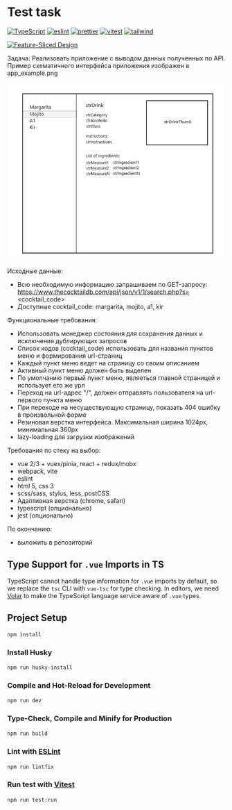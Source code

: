 # Test task

[![TypeScript][typescript-badge]][typescript-url]
[![eslint][eslint-badge]][eslint-url]
[![prettier][prettier-badge]][prettier-url]
[![vitest][vitest-badge]][vitest-url]
[![tailwind][tailwind-badge]][tailwind-url]


[![Feature-Sliced Design][shields-fsd-feature]](https://feature-sliced.design/)



Задача:
Реализовать приложение с выводом данных полученных по API.
Пример схематичного интерфейса приложения изображен в app_example.png

![Yozhka](misc/app_example.png)

Исходные данные:
- Всю необходимую информацию запрашиваем по GET-запросу: https://www.thecocktaildb.com/api/json/v1/1/search.php?s=<cocktail_code>
- Доступные cocktail_code: margarita, mojito, a1, kir

Функциональные требования:
- Использовать менеджер состояния для сохранения данных и исключения дублирующих запросов
- Список кодов (cocktail_code) использовать для названия пунктов меню и формирования url-страниц
- Каждый пункт меню ведет на страницу со своим описанием
- Активный пункт меню должен быть выделен
- По умолчанию первый пункт меню, являеться главной страницей и использует его же урл
- Переход на url-адрес "/", должен отправлять пользователя на url-первого пункта меню
- При переходе на несуществующую страницу, показать 404 ошибку в произвольной форме
- Резиновая верстка интерфейса. Максимальная ширина 1024px, минимальная 360px
- lazy-loading для загрузки изображений

Требования по стеку на выбор:
- vue 2/3 + vuex/pinia, react + redux/mobx
- webpack, vite
- eslint
- html 5, css 3
- scss/sass, stylus, less, postCSS
- Адаптивная верстка (chrome, safari)
- typescript (опционально)
- jest (опционально)

По окончанию:
- выложить в репозиторий

## Type Support for `.vue` Imports in TS

TypeScript cannot handle type information for `.vue` imports by default, so we replace the `tsc` CLI with `vue-tsc` for type checking. In editors, we need [Volar](https://marketplace.visualstudio.com/items?itemName=Vue.volar) to make the TypeScript language service aware of `.vue` types.


## Project Setup

```sh
npm install
```

### Install Husky

```sh
npm run husky-install
```

### Compile and Hot-Reload for Development

```sh
npm run dev
```

### Type-Check, Compile and Minify for Production

```sh
npm run build
```

### Lint with [ESLint](https://eslint.org/)

```sh
npm run lintfix
```

### Run test with [Vitest](https://vitest.dev/)

```sh
npm run test:run
```



[typescript-badge]: https://badges.frapsoft.com/typescript/code/typescript.svg?v=101
[typescript-url]: https://github.com/microsoft/TypeScript
[prettier-badge]: https://img.shields.io/badge/code_style-prettier-ff69b4.svg
[prettier-url]: https://github.com/prettier/prettier
[eslint-badge]: https://img.shields.io/badge/code_style-eslint-blue
[eslint-url]: https://eslint.org/
[vitest-badge]: https://img.shields.io/badge/test-vitest-green
[vitest-url]: https://vitest.dev/
[tailwind-badge]: https://img.shields.io/badge/utility-tailwind-yellow
[tailwind-url]: https://vitest.dev/
[shields-fsd-feature]: https://img.shields.io/badge/Feature--Sliced-Design?style=for-the-badge&labelColor=262224&color=F2F2F2&logoWidth=10&logo=data:image/png;base64,iVBORw0KGgoAAAANSUhEUgAAABQAAAAaCAYAAAC3g3x9AAAACXBIWXMAAALFAAACxQGJ1n/vAAAAAXNSR0IArs4c6QAAAARnQU1BAACxjwv8YQUAAABISURBVHgB7dKxCQAgDETR00EcwYEc0IEcwUUUBbsggikCuVekDHwSQFlYo/Y88KmktndFWMdk2cl5wSsbxGSZw8dm8pX9ZHUTdIYgGbPdU2QAAAAASUVORK5CYII=


